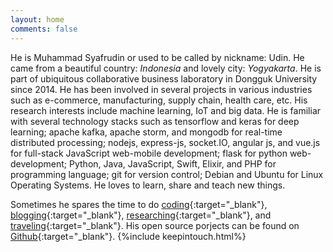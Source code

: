 ```yaml
---
layout: home
comments: false
---
```


He is Muhammad Syafrudin or used to be called by nickname: Udin. He came from a beautiful country: *Indonesia* and lovely city: *Yogyakarta*. He is part of ubiquitous collaborative business laboratory in Dongguk University since 2014. He has been involved in several projects in various industries such as e-commerce, manufacturing, supply chain, health care, etc. His research interests include machine learning, IoT and big data. He is familiar with several technology stacks such as tensorflow and keras for deep learning; apache kafka, apache storm, and mongodb for real-time distributed processing; nodejs, express-js, socket.IO, angular js, and vue.js for full-stack JavaScript web-mobile development; flask for python web-development; Python, Java, JavaScript, Swift, Elixir, and PHP for programming language; git for version control; Debian and Ubuntu for Linux Operating Systems. He loves to learn, share and teach new things. 

Sometimes he spares the time to do [coding](https://github.com/justudin){:target="_blank"}, [blogging](/blog){:target="_blank"}, [researching](/research){:target="_blank"}, and [traveling](https://www.instagram.com/justudin){:target="_blank"}. His open source porjects can be found on [Github](https://github.com/justudin){:target="_blank"}. {%include keepintouch.html%}







